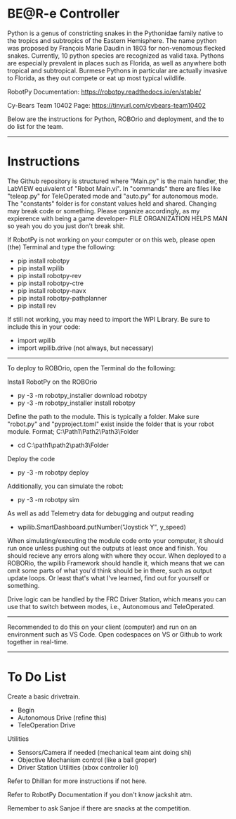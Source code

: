 # BE@R-e Controller
Python is a genus of constricting snakes in the Pythonidae family native to the tropics and subtropics of the Eastern Hemisphere. The name python was proposed by François Marie Daudin in 1803 for non-venomous flecked snakes. Currently, 10 python species are recognized as valid taxa. Pythons are especially prevalent in places such as Florida, as well as anywhere both tropical and subtropical. Burmese Pythons in particular are actually invasive to Florida, as they out compete or eat up most typical wildlife.

RobotPy Documentation: https://robotpy.readthedocs.io/en/stable/

Cy-Bears Team 10402 Page: https://tinyurl.com/cybears-team10402

Below are the instructions for Python, ROBOrio and deployment, and the to do list for the team.

----------------------------------------------------------------------------------------------------------------------

# Instructions
The Github repository is structured where "Main.py" is the main handler, the LabVIEW equivalent of "Robot Main.vi". In "commands" there are files like "teleop.py" for TeleOperated mode and "auto.py" for autonomous mode. The "constants" folder is for constant values held and shared. Changing may break code or something. Please organize accordingly, as my expierence with being a game developer- FILE ORGANIZATION HELPS MAN so yeah you do you just don't break shit.

If RobotPy is not working on your computer or on this web, please open (the) Terminal and type the following:

- pip install robotpy
- pip install wpilib
- pip install robotpy-rev
- pip install robotpy-ctre
- pip install robotpy-navx
- pip install robotpy-pathplanner
- pip install rev

If still not working, you may need to import the WPI Library. Be sure to include this in your code:

- import wpilib
- import wpilib.drive (not always, but necessary)

----------------------------------------------------------------------------------------------------------------------

To deploy to ROBOrio, open the Terminal do the following:

Install RobotPy on the ROBOrio
- py -3 -m robotpy_installer download robotpy
- py -3 -m robotpy_installer install robotpy

Define the path to the module. This is typically a folder. Make sure "robot.py" and "pyproject.toml" exist inside the folder that is your robot module. Format; C:\Path1\Path2\Path3\Folder
- cd C:\path1\path2\path3\Folder

Deploy the code
- py -3 -m robotpy deploy

Additionally, you can simulate the robot:
- py -3 -m robotpy sim

As well as add Telemetry data for debugging and output reading
- wpilib.SmartDashboard.putNumber("Joystick Y", y_speed)

When simulating/executing the module code onto your computer, it should run once unless pushing out the outputs at least once and finish. You should recieve any errors along with where they occur. When deployed to a ROBORio, the wpilib Framework should handle it, which means that we can omit some parts of what you'd think should be in there, such as output update loops. Or least that's what I've learned, find out for yourself or something.

Drive logic can be handled by the FRC Driver Station, which means you can use that to switch between modes, i.e., Autonomous and TeleOperated.

-------------------------------------------------------------------------------------------------------------------------

Recommended to do this on your client (computer) and run on an environment such as VS Code. Open codespaces on VS or Github to work together in real-time.

-------------------------------------------------------------------------------------------------------------------------

# To Do List

Create a basic drivetrain.
- Begin
- Autonomous Drive (refine this)
- TeleOperation Drive

Utilities
- Sensors/Camera if needed (mechanical team aint doing shi)
- Objective Mechanism control (like a ball groper)
- Driver Station Utilities (xbox controller lol)

Refer to Dhillan for more instructions if not here.

Refer to RobotPy Documentation if you don't know jackshit atm.

Remember to ask Sanjoe if there are snacks at the competition.
